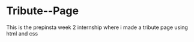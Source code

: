 # Tribute--Page
This is the prepinsta week 2 internship where i made a tribute page using html and css
